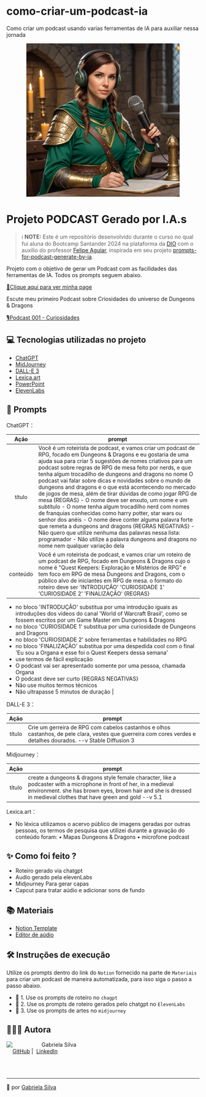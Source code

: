 # como-criar-um-podcast-ia
Como criar um podcast usando varias ferramentas de IA para auxiliar nessa jornada

<p align="center">
<img 
    src="podcasterwoman4.png"
    width="400"  
/>
</p>

# Projeto PODCAST Gerado por I.A.s


 > ℹ️ **NOTE:** Este é um repositório desenvolvido durante o curso no qual fui aluna do Bootcamp Santander 2024 na plataforma da [DIO](https://dio.me) com o auxilio do professor [Felipe Aguiar](https://github.com/felipeAguiarCode), inspirada em seu projeto [prompts-for-podcast-generate-by-ia](https://github.com/felipeAguiarCode/prompts-for-podcast-generate-by-ia/tree/main).

Projeto com o objetivo de gerar um Podcast com as facilidades das ferramentas de IA. Todos os prompts seguem abaixo.

<a href="https://foamy-mail-abc.notion.site/PAS-Podcast-AI-Studio-e8959203ab974f7a99c4d337752f7ac8" title="View PDF now"> 📕Clique aqui para ver minha page</a>

Escute meu primeiro Podcast sobre Criosidades do universo de Dungeons & Dragons

<a href="https://file.notion.so/f/f/1c54bdda-8b78-4668-a3d3-6d8748d7af60/66d9c17d-aeb8-4b27-89c4-e8e6260f4da5/podcast_1.mp3?id=0474745d-e2b4-4d9b-a2ae-c999a79135e9&table=block&spaceId=1c54bdda-8b78-4668-a3d3-6d8748d7af60&expirationTimestamp=1720562400000&signature=YI73UB7ECMNhfEZtRxRIu7jgjZ5B-Vt1x4p2J6sTnKY&downloadName=podcast+1.mp3" title="View PDF now"> 🎙️Podcast 001 - Curiosidades</a>

## 💻 Tecnologias utilizadas no projeto

- [ChatGPT](https://chat.openai.com/) 
- [MidJourney](https://www.midjourney.com/app/)
- [DALL-E 3](https://openart.ai/home)
- [Lexica.art](https://lexica.art/)
- [PowerPoint](https://www.microsoft.com/en/microsoft-365/powerpoint)
- [ElevenLabs](https://beta.elevenlabs.io/)


## 🧠 Prompts

ChatGPT：

|   Ação   | prompt                                                                                                                                                                                                                                                                         |
| :------: | ------------------------------------------------------------------------------------------------------------------------------------------------------------------------------------------------------------------------------------------------------------------------------ |
|  título  | Você é um roteirista de podcast, e vamos criar um podcast de RPG, focado em Dungeons & Dragons e eu gostaria de uma ajuda sua para criar 5 sugestões de nomes criativos para um podcast sobre regras de RPG de mesa feito por nerds, e que tenha algum trocadilho de dungeons and dragons no nome O podcast vai falar sobre dicas e novidades sobre o mundo de dungeons and dragons e o que está acontecendo no mercado de jogos de mesa, além de tirar dúvidas de como jogar RPG de mesa {REGRAS} - O nome deve ser enxuto, um nome e um subtítulo - O nome tenha algum trocadilho nerd com nomes de franquias conhecidas como harry potter, star wars ou senhor dos anéis - O nome deve conter alguma palavra forte que remeta a dungeons and dragons {REGRAS NEGATIVAS} - Não quero que utilize nenhuma das palavras nessa lista: programador - Não utilize a palavra dungeons and dragons no nome nem qualquer variação dela                                                        |
| conteúdo | Você é um roteirista de podcast, e vamos criar um roteiro de um podcast de RPG, focado em Dungeons & Dragons cujo o nome é "Quest Keepers: Exploração e Mistérios de RPG" e tem foco em RPG de mesa Dungeons and Dragons, com o público alvo de iniciantes em RPG de mesa. o formato do roteiro deve ser 'INTRODUÇÃO' 'CURIOSIDADE 1' 'CURIOSIDADE 2' 'FINALIZAÇÃO' {REGRAS}
- no bloco 'INTRODUÇÃO' substitua por uma introdução iguais as introduções dos vídeos do canal 'World of Warcraft Brasil', como se fossem escritos por um Game Master em Dungeons &  Dragons
- no bloco 'CURIOSIDADE 1' substitua por uma curiosidade de Dungeons and Dragons
- no bloco 'CURIOSIDADE 2' sobre ferramentas e habilidades no RPG
- no bloco 'FINALIZAÇÃO' substitua por uma despedida cool com o final 'Eu sou a Organa e esse foi o Quest Keepers dessa semana' 
- use termos de fácil explicação 
- O podcast vai ser apresentado somente por uma pessoa, chamada Organa 
- O podcast deve ser curto {REGRAS NEGATIVAS}
- Não use muitos termos técnicos 
- Não ultrapasse 5 minutos de duração |

DALL-E 3：

|  Ação  | prompt                                                                                 |
| :----: | -------------------------------------------------------------------------------------- |
| título |Crie um gerreira de RPG com cabelos castanhos e olhos castanhos, de pele clara, vestes que guerreira com cores verdes e detalhes dourados. --v Stable Diffusion 3 |

Midjourney：

|  Ação  | prompt                                                                                 |
| :----: | -------------------------------------------------------------------------------------- |
| título | create a dungeons & dragons style female character, like a podcaster with a microphone in front of her, in a medieval environment. she has brown eyes, brown hair and she is dressed in medieval clothes that have green and gold --v 5.1 |

Lexica.art：

- No léxica utilizamos o acervo público de imagens geradas por outras pessoas, os termos de pesquisa que utilizei durante a gravação do conteúdo foram:
• Mapas Dungeons & Dragons
• microfone podcast


## ✨ Como foi feito ?

- Roteiro gerado via chatgpt
- Audio gerado pela elevenLabs
- Midjourney Para gerar capas
- Capcut para tratar aúdio e adicionar sons de fundo

  
## 📚 Materiais

- [Notion Template](https://helpful-jump-17b.notion.site/PAS-Podcast-AI-Studio-210489e15d7a4a73b743bb159e45d06f?pvs=4)
- [Editor de aúdio](https://www.capcut.com/editor?from_page=landing_page&__action_from=picture_V%C3%ADdeos%20profissionais%20em%20minutos,%20n%C3%A3o%20em%20horas.)


## 🛠️ Instruções de execução

Utilize os prompts dentro do link do `Notion` fornecido na parte de `Materiais` para criar um podcast de maneira automatizada, para isso siga o passo a passo abaixo.

- 🤖 1. Use os prompts de roteiro no `chagpt`
- 🤖 2. Use os prompts de roteiro gerados pelo chatgpt no  `ElevenLabs`
- 🤖 3. Use os prompts de artes no `midjourney`
  

## 👩🏻‍💻 Autora

<p>
    <img 
      align=left 
      margin=10 
      width=80 
      src="https://avatars.githubusercontent.com/u/154382591?s=96&v=4"
    />
    <p>&nbsp&nbsp&nbspGabriela Silva<br>
    &nbsp&nbsp&nbsp
    <a href="https://github.com/SabrinaAll">
    GitHub</a>&nbsp;|&nbsp;
    <a href="https://www.linkedin.com/in/gabriela-silva-alves/">
    LinkedIn</a>
</p>
</p>
<br/><br/>
<p>

---

💜 por [Gabriela Silva](https://github.com/SabrinaAll)
